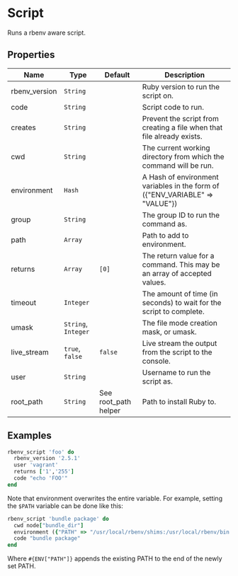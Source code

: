 # Script

Runs a rbenv aware script.

## Properties

| Name          | Type                | Default              | Description                                                                  |
| ------------- | ------------------- | -------------------- | ---------------------------------------------------------------------------- |
| rbenv_version | `String`            |                      | Ruby version to run the script on.                                           |
| code          | `String`            |                      | Script code to run.                                                          |
| creates       | `String`            |                      | Prevent the script from creating a file when that file already exists.       |
| cwd           | `String`            |                      | The current working directory from which the command will be run.            |
| environment   | `Hash`              |                      | A Hash of environment variables in the form of ({"ENV_VARIABLE" => "VALUE"}) |
| group         | `String`            |                      | The group ID to run the command as.                                          |
| path          | `Array`             |                      | Path to add to environment.                                                  |
| returns       | `Array`             | `[0]`                | The return value for a command. This may be an array of accepted values.     |
| timeout       | `Integer`           |                      | The amount of time (in seconds) to wait for the script to complete.          |
| umask         | `String`, `Integer` |                      | The file mode creation mask, or umask.                                       |
| live_stream   | `true`, `false`     | `false`              | Live stream the output from the script to the console.                       |
| user          | `String`            |                      | Username to run the script as.                                               |
| root_path     | `String`            | See root_path helper | Path to install Ruby to.                                                     |

## Examples

```ruby
rbenv_script 'foo' do
  rbenv_version '2.5.1'
  user 'vagrant'
  returns ['1','255']
  code "echo 'FOO'"
end
```

Note that environment overwrites the entire variable.
For example, setting the `$PATH` variable can be done like this:

```ruby
rbenv_script 'bundle package' do
  cwd node["bundle_dir"]
  environment ({"PATH" => "/usr/local/rbenv/shims:/usr/local/rbenv/bin:#{ENV["PATH"]}"})
  code "bundle package"
end
```

Where `#{ENV["PATH"]}` appends the existing PATH to the end of the newly set PATH.
